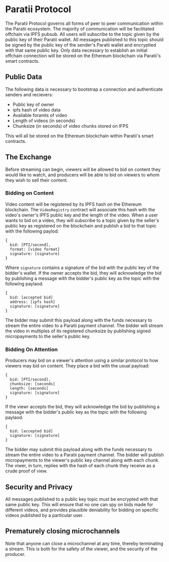# Paratii Protocol
The Paratii Protocol governs all forms of peer to peer communication within the Paratii ecosystem. The majority of communication will be facilitated offchain via IPFS pubsub. All users will subscribe to the topic given by the public key of their Paratii wallet. All messages published to this topic should be signed by the public key of the sender's Paratii wallet and encryptied with that same public key. Only data necessary to establish an initial offchain connection will be stored on the Ethereum blockchain via Paratii's smart contracts.

## Public Data
The following data is necessary to bootstrap a connection and authenticate senders and recievers:
- Public key of owner
- ipfs hash of video data
- Available foramts of video
- Length of videos (in seconds)
- Chunksize (in seconds) of video chunks stored on IFPS

This will all be stored on the Ethereum blockchain within Paratii's smart contracts.

## The Exchange
Before streaming can begin, viewers will be allowed to bid on content they would like to watch, and producers will be able to bid on viewers to whom they wish to sell their content.

### Bidding on Content
Video content will be registered by its IPFS hash on the Ethereum blockchain. The `VideoRegistry` contract will associate this hash with the video's owner's IPFS public key and the length of the video. When a user wants to bid on a video, they will subscribe to a topic given by the seller's public key as registered on the blockchain and publish a bid to that topic with the following paylod:

```
{
  bid: [PTI/second],
  format: [video format]
  signature: [signature]
}
```

Where `signature` contains a signature of the bid with the public key of the bidder's wallet. If the owner accepts the bid, they will acknowledge the bid by publishing a message with the bidder's public key as the topic with the following paylaod.

```
{
  bid: [accepted bid]
  address: [ipfs hash]
  signature: [signature]
}
```

The bidder may submit this payload along with the funds necessary to stream the entire video to a Paratii payment channel. The bidder will stream the video in multiples of its registered chunksize by publishing signed micropayments to the seller's public key.

### Bidding On Attention
Producers may bid on a viewer's attention using a similar protocol to how viewers may bid on content. They place a bid with the usual payload:

```
{
  bid: [PTI/second],
  chunksize: [seconds]
  length: [seconds]
  signature: [signature]
}
```
If the viewr accepts the bid, they will acknowledge the bid by publishing a message with the bidder's public key as the topic with the following paylaod.

```
{
  bid: [accepted bid]
  signature: [signature]
}
```

The bidder may submit this payload along with the funds necessary to stream the entire video to a Paratii payment channel. The bidder will publish micropayments to the viewer's public key channel along with each chunk. The viwer, in turn, replies with the hash of each chunk they receive as a crude proof of view. 

## Security and Privacy
All messages published to a public key topic must be encrypted with that same public key. This will ensure that no one can spy on bids made for different videos, and provides plausible deniability for bidding on specific videos published by a particular user.

## Prematurely closing microchannels
Note that anyone can close a microchannel at any time, thereby terminating a stream. This is both for the safety of the viewer, and the security of the producer.  
